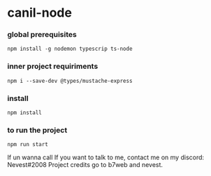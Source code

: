 # canil-node

### global prerequisites
`npm install -g nodemon typescrip ts-node`

### inner project requiriments
`npm i --save-dev @types/mustache-express`

### install 
`npm install`

### to run the project
`npm run start`

If un wanna call If you want to talk to me, contact me on my discord: Nevest#2008
Project credits go to b7web and nevest.